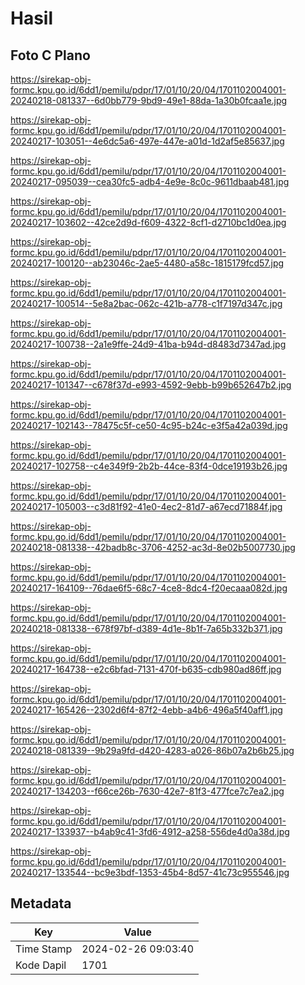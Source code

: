 # Hasil

## Foto C Plano

https://sirekap-obj-formc.kpu.go.id/6dd1/pemilu/pdpr/17/01/10/20/04/1701102004001-20240218-081337--6d0bb779-9bd9-49e1-88da-1a30b0fcaa1e.jpg

https://sirekap-obj-formc.kpu.go.id/6dd1/pemilu/pdpr/17/01/10/20/04/1701102004001-20240217-103051--4e6dc5a6-497e-447e-a01d-1d2af5e85637.jpg

https://sirekap-obj-formc.kpu.go.id/6dd1/pemilu/pdpr/17/01/10/20/04/1701102004001-20240217-095039--cea30fc5-adb4-4e9e-8c0c-9611dbaab481.jpg

https://sirekap-obj-formc.kpu.go.id/6dd1/pemilu/pdpr/17/01/10/20/04/1701102004001-20240217-103602--42ce2d9d-f609-4322-8cf1-d2710bc1d0ea.jpg

https://sirekap-obj-formc.kpu.go.id/6dd1/pemilu/pdpr/17/01/10/20/04/1701102004001-20240217-100120--ab23046c-2ae5-4480-a58c-1815179fcd57.jpg

https://sirekap-obj-formc.kpu.go.id/6dd1/pemilu/pdpr/17/01/10/20/04/1701102004001-20240217-100514--5e8a2bac-062c-421b-a778-c1f7197d347c.jpg

https://sirekap-obj-formc.kpu.go.id/6dd1/pemilu/pdpr/17/01/10/20/04/1701102004001-20240217-100738--2a1e9ffe-24d9-41ba-b94d-d8483d7347ad.jpg

https://sirekap-obj-formc.kpu.go.id/6dd1/pemilu/pdpr/17/01/10/20/04/1701102004001-20240217-101347--c678f37d-e993-4592-9ebb-b99b652647b2.jpg

https://sirekap-obj-formc.kpu.go.id/6dd1/pemilu/pdpr/17/01/10/20/04/1701102004001-20240217-102143--78475c5f-ce50-4c95-b24c-e3f5a42a039d.jpg

https://sirekap-obj-formc.kpu.go.id/6dd1/pemilu/pdpr/17/01/10/20/04/1701102004001-20240217-102758--c4e349f9-2b2b-44ce-83f4-0dce19193b26.jpg

https://sirekap-obj-formc.kpu.go.id/6dd1/pemilu/pdpr/17/01/10/20/04/1701102004001-20240217-105003--c3d81f92-41e0-4ec2-81d7-a67ecd71884f.jpg

https://sirekap-obj-formc.kpu.go.id/6dd1/pemilu/pdpr/17/01/10/20/04/1701102004001-20240218-081338--42badb8c-3706-4252-ac3d-8e02b5007730.jpg

https://sirekap-obj-formc.kpu.go.id/6dd1/pemilu/pdpr/17/01/10/20/04/1701102004001-20240217-164109--76dae6f5-68c7-4ce8-8dc4-f20ecaaa082d.jpg

https://sirekap-obj-formc.kpu.go.id/6dd1/pemilu/pdpr/17/01/10/20/04/1701102004001-20240218-081338--678f97bf-d389-4d1e-8b1f-7a65b332b371.jpg

https://sirekap-obj-formc.kpu.go.id/6dd1/pemilu/pdpr/17/01/10/20/04/1701102004001-20240217-164738--e2c6bfad-7131-470f-b635-cdb980ad86ff.jpg

https://sirekap-obj-formc.kpu.go.id/6dd1/pemilu/pdpr/17/01/10/20/04/1701102004001-20240217-165426--2302d6f4-87f2-4ebb-a4b6-496a5f40aff1.jpg

https://sirekap-obj-formc.kpu.go.id/6dd1/pemilu/pdpr/17/01/10/20/04/1701102004001-20240218-081339--9b29a9fd-d420-4283-a026-86b07a2b6b25.jpg

https://sirekap-obj-formc.kpu.go.id/6dd1/pemilu/pdpr/17/01/10/20/04/1701102004001-20240217-134203--f66ce26b-7630-42e7-81f3-477fce7c7ea2.jpg

https://sirekap-obj-formc.kpu.go.id/6dd1/pemilu/pdpr/17/01/10/20/04/1701102004001-20240217-133937--b4ab9c41-3fd6-4912-a258-556de4d0a38d.jpg

https://sirekap-obj-formc.kpu.go.id/6dd1/pemilu/pdpr/17/01/10/20/04/1701102004001-20240217-133544--bc9e3bdf-1353-45b4-8d57-41c73c955546.jpg


## Metadata

| Key        | Value               |
| ---------- | ------------------- |
| Time Stamp | 2024-02-26 09:03:40 |
| Kode Dapil | 1701                |



